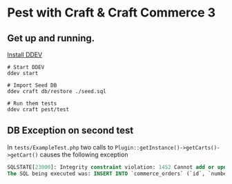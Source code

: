 # Pest with Craft & Craft Commerce 3

## Get up and running.

[Install DDEV](https://ddev.readthedocs.io/en/latest/users/install/ddev-installation/)

```
# Start DDEV 
ddev start

# Import Seed DB
ddev craft db/restore ./seed.sql

# Run them tests
ddev craft pest/test
```

## DB Exception on second test

In `tests/ExampleTest.php` two calls to `Plugin::getInstance()->getCarts()->getCart()` causes the following exception

```sql
SQLSTATE[23000]: Integrity constraint violation: 1452 Cannot add or update a child row: a foreign key constraint fails (`db`.`commerce_orders`, CONSTRAINT `fk_bciyywqjyopodmftaovygmzqqjyqhxvvdfqr` FOREIGN KEY (`customerId`) REFERENCES `commerce_customers` (`id`) ON DELETE SET NULL)
The SQL being executed was: INSERT INTO `commerce_orders` (`id`, `number`, `reference`, `itemTotal`, `itemSubtotal`, `email`, `isCompleted`, `dateOrdered`, `datePaid`, `dateAuthorized`, `shippingMethodHandle`, `shippingMethodName`, `paymentSourceId`, `gatewayId`, `orderStatusId`, `couponCode`, `total`, `totalPrice`, `totalPaid`, `totalDiscount`, `totalShippingCost`, `totalTax`, `totalTaxIncluded`, `currency`, `lastIp`, `orderLanguage`, `orderSiteId`, `origin`, `paymentCurrency`, `customerId`, `registerUserOnOrderComplete`, `returnUrl`, `cancelUrl`, `message`, `paidStatus`, `recalculationMode`, `dateUpdated`, `dateCreated`, `shippingAddressId`, `billingAddressId`, `uid`) VALUES (43, 'decb040a3f7d12da473b18c9f162fd1e', NULL, '0', '0', '', 0, NULL, NULL, NULL, NULL, NULL, NULL, NULL, NULL, NULL, '0', '0', '0', '0', '0', '0', '0', 'USD', NULL, 'en-US', 1, 'web', 'USD', 39, NULL, NULL, NULL, NULL, 'unpaid', 'all', '2023-08-10 23:32:51', '2023-08-10 23:32:51', NULL, NULL, '6ba8c254-f969-402c-a52d-684e7a6bf339')
```